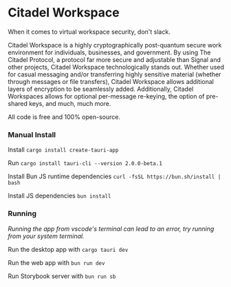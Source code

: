 # Citadel Workspace

When it comes to virtual workspace security, don't slack. 

Citadel Workspace is a highly cryptographically post-quantum secure work environment for individuals, businesses, and government. By using The Citadel Protocol, a protocol far more secure and adjustable than Signal and other projects, Citadel Workspace technologically stands out. Whether used for casual messaging and/or transferring highly sensitive material (whether through messages or file transfers), Citadel Workspace allows additional layers of encryption to be seamlessly added. Additionally, Citadel Workspaces allows for optional per-message re-keying, the option of pre-shared keys, and much, much more.

All code is free and 100% open-source.

### Manual Install

Install `cargo install create-tauri-app`

Run `cargo install tauri-cli --version 2.0.0-beta.1`

Install Bun JS runtime dependencies `curl -fsSL https://bun.sh/install | bash`

Install JS dependencies `bun install`

### Running

<i>Running the app from vscode's terminal can lead to an error, try running from your system terminal.</i>

Run the desktop app with `cargo tauri dev`

Run the web app with `bun run dev`

Run Storybook server with `bun run sb`
